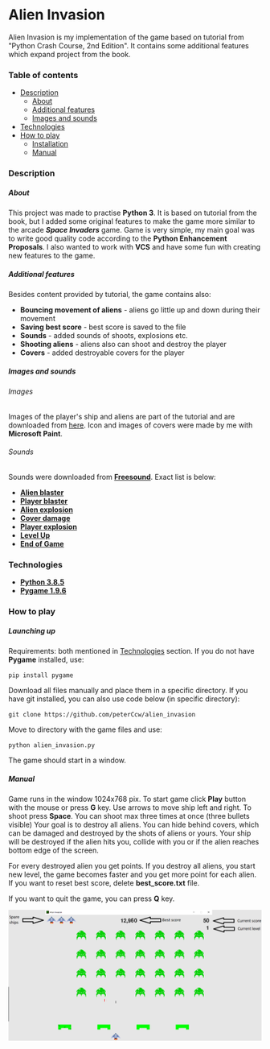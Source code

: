 # Alien Invasion
Alien Invasion is my implementation of the game based on tutorial from "Python Crash Course, 2nd Edition". It contains
some additional features which expand project from the book.
### Table of contents
* [Description](#description)
    * [About](#about)
    * [Additional features](#additional-features)
    * [Images and sounds](#images-and-sounds)
* [Technologies](#technologies)
* [How to play](#how-to-play)
    * [Installation](#installation)
    * [Manual](#manual)
    
    
### Description  
##### About
This project was made to practise **Python 3**. It is based on tutorial from the book, but I added some original 
features to make the game more similar to the arcade ***Space Invaders*** game. Game is very simple, my main goal was to
write good quality code according to the **Python Enhancement Proposals**. I also wanted to work with **VCS** and have 
some fun with creating new features to the game.
##### Additional features
Besides content provided by tutorial, the game contains also:
* **Bouncing movement of aliens** - aliens go little up and down during their movement
* **Saving best score** - best score is saved to the file
* **Sounds** - added sounds of shoots, explosions etc.
* **Shooting aliens** - aliens also can shoot and destroy the player
* **Covers** - added destroyable covers for the player
##### Images and sounds
###### Images
Images of the player's ship and aliens are part of the tutorial and are downloaded from 
[here](https://ehmatthes.github.io/pcc_2e/).
Icon and images of covers were made by me with **Microsoft Paint**.
###### Sounds
Sounds were downloaded from [**Freesound**](https://freesound.org/). Exact list is below:
* [**Alien blaster**](https://freesound.org/people/astrand/sounds/328011/)
* [**Player blaster**](https://freesound.org/people/SeanSecret/sounds/440667/)
* [**Alien explosion**](https://freesound.org/people/Cyberios/sounds/145788/)
* [**Cover damage**](https://freesound.org/people/BranRainey/sounds/108737/)
* [**Player explosion**](https://freesound.org/people/V-ktor/sounds/435414/)
* [**Level Up**](https://freesound.org/people/Beetlemuse/sounds/528958/)
* [**End of Game**](https://freesound.org/people/dmjames/sounds/140095/)
### Technologies
* [**Python 3.8.5**](https://www.python.org/)
* [**Pygame 1.9.6**](https://www.pygame.org/)
### How to play
##### Launching up
Requirements:
both mentioned in [Technologies](#technologies) section. If you do not have **Pygame** installed, use:
```commandline
pip install pygame
```
Download all files manually and place them in a specific directory.
If you have git installed, you can also use code below (in specific directory):
```commandline
git clone https://github.com/peterCcw/alien_invasion
```
Move to directory with the game files and use:
```commandline
python alien_invasion.py
```
The game should start in a window.

##### Manual
Game runs in the window 1024x768 pix. To start game click **Play** button with the mouse or press **G** key.
Use arrows to move ship left and right. To shoot press **Space**. You can shoot max three times at once (three bullets 
visible) Your goal is to destroy all aliens. You can hide behind covers, which can be damaged and destroyed by the shots
of aliens or yours. Your ship will be destroyed if the alien hits you, collide with you or if the alien reaches bottom 
edge of the screen.

For every destroyed alien you get points. If you destroy all aliens, you start new level, the game becomes faster and 
you get more point for each alien. If you want to reset best score, delete **best_score.txt** file.

If you want to quit the game, you can press **Q** key.

![Interface](/readme_images/interface.png)